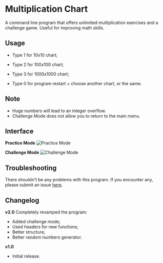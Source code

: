 # Multiplication Chart
A command line program that offers unlimited multiplication exercises and a challenge game. Useful for improving math skills.

## Usage
- Type 1 for 10x10 chart;

- Type 2 for 100x100 chart;

- Type 3 for 1000x1000 chart;

- Type 0 for program restart + choose another chart, or the same.

## Note
-  Huge numbers will lead to an integer overflow.
-  Challenge Mode does not allow you to return to the main menu.

## Interface

**Practice Mode**
![Practice Mode](https://github.com/user-attachments/assets/4ae1a32a-eaf0-4006-8f32-11b31b2774fc)

**Challenge Mode**
![Challenge Mode](https://github.com/user-attachments/assets/b345ed31-aace-493d-ba35-b0adcc6e9fa0)

## Troubleshooting
There shouldn't be any problems with this program. If you encounter any, please submit an issue [here](https://github.com/Kevin4e/MultiplicationChart/issues).

## Changelog
**v2.0**
Completely revamped the program:
  -  Added challenge mode;
  -  Used headers for new functions;
  -  Better structure;
  -  Better random numbers generator.

**v1.0**
-  Initial release.
